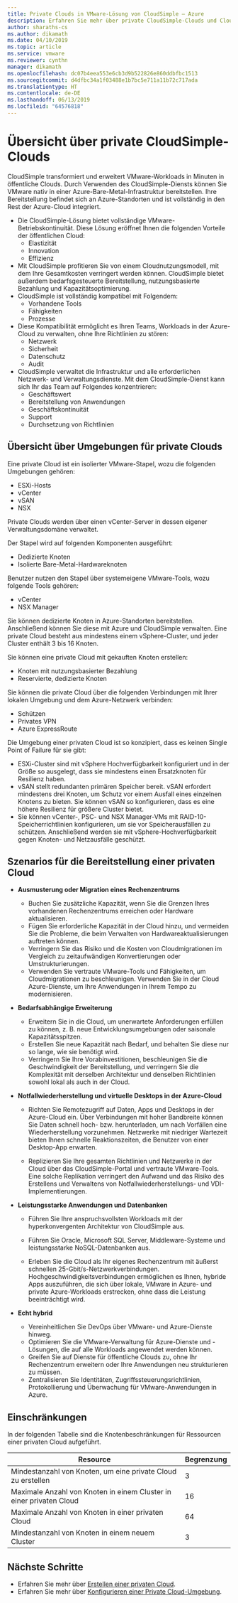 ```yaml
---
title: Private Clouds in VMware-Lösung von CloudSimple – Azure
description: Erfahren Sie mehr über private CloudSimple-Clouds und CloudSimple-Konzepte.
author: sharaths-cs
ms.author: dikamath
ms.date: 04/10/2019
ms.topic: article
ms.service: vmware
ms.reviewer: cynthn
manager: dikamath
ms.openlocfilehash: dc07b4eea553e6cb3d9b522826e860ddbfbc1513
ms.sourcegitcommit: d4dfbc34a1f03488e1b7bc5e711a11b72c717ada
ms.translationtype: HT
ms.contentlocale: de-DE
ms.lasthandoff: 06/13/2019
ms.locfileid: "64576818"
---
```

# <a name="cloudsimple-private-cloud-overview"></a>Übersicht über private CloudSimple-Clouds

CloudSimple transformiert und erweitert VMware-Workloads in Minuten in öffentliche Clouds. Durch Verwenden des CloudSimple-Diensts können Sie VMware nativ in einer Azure-Bare-Metal-Infrastruktur bereitstellen. Ihre Bereitstellung befindet sich an Azure-Standorten und ist vollständig in den Rest der Azure-Cloud integriert.

* Die CloudSimple-Lösung bietet vollständige VMware-Betriebskontinuität. Diese Lösung eröffnet Ihnen die folgenden Vorteile der öffentlichen Cloud:
  * Elastizität
  * Innovation
  * Effizienz
* Mit CloudSimple profitieren Sie von einem Cloudnutzungsmodell, mit dem Ihre Gesamtkosten verringert werden können. CloudSimple bietet außerdem bedarfsgesteuerte Bereitstellung, nutzungsbasierte Bezahlung und Kapazitätsoptimierung.
* CloudSimple ist vollständig kompatibel mit Folgendem:
  * Vorhandene Tools
  * Fähigkeiten
  * Prozesse
* Diese Kompatibilität ermöglicht es Ihren Teams, Workloads in der Azure-Cloud zu verwalten, ohne Ihre Richtlinien zu stören:
  * Netzwerk
  * Sicherheit  
  * Datenschutz  
  * Audit
* CloudSimple verwaltet die Infrastruktur und alle erforderlichen Netzwerk- und Verwaltungsdienste. Mit dem CloudSimple-Dienst kann sich Ihr das Team auf Folgendes konzentrieren:
  * Geschäftswert
  * Bereitstellung von Anwendungen
  * Geschäftskontinuität
  * Support
  * Durchsetzung von Richtlinien

## <a name="private-cloud-environment-overview"></a>Übersicht über Umgebungen für private Clouds

Eine private Cloud ist ein isolierter VMware-Stapel, wozu die folgenden Umgebungen gehören:

* ESXi-Hosts
* vCenter
* vSAN
* NSX

Private Clouds werden über einen vCenter-Server in dessen eigener Verwaltungsdomäne verwaltet.

Der Stapel wird auf folgenden Komponenten ausgeführt:

* Dedizierte Knoten
* Isolierte Bare-Metal-Hardwareknoten

Benutzer nutzen den Stapel über systemeigene VMware-Tools, wozu folgende Tools gehören:

* vCenter
* NSX Manager

Sie können dedizierte Knoten in Azure-Standorten bereitstellen. Anschließend können Sie diese mit Azure und CloudSimple verwalten. Eine private Cloud besteht aus mindestens einem vSphere-Cluster, und jeder Cluster enthält 3 bis 16 Knoten.

Sie können eine private Cloud mit gekauften Knoten erstellen:

* Knoten mit nutzungsbasierter Bezahlung
* Reservierte, dedizierte Knoten

Sie können die private Cloud über die folgenden Verbindungen mit Ihrer lokalen Umgebung und dem Azure-Netzwerk verbinden:

* Schützen
* Privates VPN
* Azure ExpressRoute

Die Umgebung einer privaten Cloud ist so konzipiert, dass es keinen Single Point of Failure für sie gibt:

* ESXi-Cluster sind mit vSphere Hochverfügbarkeit konfiguriert und in der Größe so ausgelegt, dass sie mindestens einen Ersatzknoten für Resilienz haben.
* vSAN stellt redundanten primären Speicher bereit. vSAN erfordert mindestens drei Knoten, um Schutz vor einem Ausfall eines einzelnen Knotens zu bieten. Sie können vSAN so konfigurieren, dass es eine höhere Resilienz für größere Cluster bietet.
* Sie können vCenter-, PSC- und NSX Manager-VMs mit RAID-10-Speicherrichtlinien konfigurieren, um sie vor Speicherausfällen zu schützen. Anschließend werden sie mit vSphere-Hochverfügbarkeit gegen Knoten- und Netzausfälle geschützt.

## <a name="scenarios-for-deploying-a-private-cloud"></a>Szenarios für die Bereitstellung einer privaten Cloud

* **Ausmusterung oder Migration eines Rechenzentrums**

  * Buchen Sie zusätzliche Kapazität, wenn Sie die Grenzen Ihres vorhandenen Rechenzentrums erreichen oder Hardware aktualisieren.
  * Fügen Sie erforderliche Kapazität in der Cloud hinzu, und vermeiden Sie die Probleme, die beim Verwalten von Hardwareaktualisierungen auftreten können.
  * Verringern Sie das Risiko und die Kosten von Cloudmigrationen im Vergleich zu zeitaufwändigen Konvertierungen oder Umstrukturierungen.
  * Verwenden Sie vertraute VMware-Tools und Fähigkeiten, um Cloudmigrationen zu beschleunigen. Verwenden Sie in der Cloud Azure-Dienste, um Ihre Anwendungen in Ihrem Tempo zu modernisieren.

* **Bedarfsabhängige Erweiterung**

  * Erweitern Sie in die Cloud, um unerwartete Anforderungen erfüllen zu können, z. B. neue Entwicklungsumgebungen oder saisonale Kapazitätsspitzen.
  * Erstellen Sie neue Kapazität nach Bedarf, und behalten Sie diese nur so lange, wie sie benötigt wird.
  * Verringern Sie Ihre Vorabinvestitionen, beschleunigen Sie die Geschwindigkeit der Bereitstellung, und verringern Sie die Komplexität mit derselben Architektur und denselben Richtlinien sowohl lokal als auch in der Cloud.

* **Notfallwiederherstellung und virtuelle Desktops in der Azure-Cloud**

  * Richten Sie Remotezugriff auf Daten, Apps und Desktops in der Azure-Cloud ein. Über Verbindungen mit hoher Bandbreite können Sie Daten schnell hoch- bzw. herunterladen, um nach Vorfällen eine Wiederherstellung vorzunehmen. Netzwerke mit niedriger Wartezeit bieten Ihnen schnelle Reaktionszeiten, die Benutzer von einer Desktop-App erwarten.

  * Replizieren Sie Ihre gesamten Richtlinien und Netzwerke in der Cloud über das CloudSimple-Portal und vertraute VMware-Tools. Eine solche Replikation verringert den Aufwand und das Risiko des Erstellens und Verwaltens von Notfallwiederherstellungs- und VDI-Implementierungen.

* **Leistungsstarke Anwendungen und Datenbanken**

  * Führen Sie Ihre anspruchsvollsten Workloads mit der hyperkonvergenten Architektur von CloudSimple aus.
  * Führen Sie Oracle, Microsoft SQL Server, Middleware-Systeme und leistungsstarke NoSQL-Datenbanken aus.

  * Erleben Sie die Cloud als Ihr eigenes Rechenzentrum mit äußerst schnellen 25-Gbit/s-Netzwerkverbindungen. Hochgeschwindigkeitsverbindungen ermöglichen es Ihnen, hybride Apps auszuführen, die sich über lokale, VMware in Azure- und private Azure-Workloads erstrecken, ohne dass die Leistung beeinträchtigt wird.

* **Echt hybrid**

  * Vereinheitlichen Sie DevOps über VMware- und Azure-Dienste hinweg.
  * Optimieren Sie die VMware-Verwaltung für Azure-Dienste und -Lösungen, die auf alle Workloads angewendet werden können.
  * Greifen Sie auf Dienste für öffentliche Clouds zu, ohne Ihr Rechenzentrum erweitern oder Ihre Anwendungen neu strukturieren zu müssen.
  * Zentralisieren Sie Identitäten, Zugriffssteuerungsrichtlinien, Protokollierung und Überwachung für VMware-Anwendungen in Azure.

## <a name="limits"></a>Einschränkungen

In der folgenden Tabelle sind die Knotenbeschränkungen für Ressourcen einer privaten Cloud aufgeführt.

| Resource | Begrenzung |
|----------|-------|
| Mindestanzahl von Knoten, um eine private Cloud zu erstellen | 3 |
| Maximale Anzahl von Knoten in einem Cluster in einer privaten Cloud | 16 |
| Maximale Anzahl von Knoten in einer privaten Cloud | 64 |
| Mindestanzahl von Knoten in einem neuem Cluster | 3 |

## <a name="next-steps"></a>Nächste Schritte

* Erfahren Sie mehr über [Erstellen einer privaten Cloud](https://docs.azure.cloudsimple.com/create-private-cloud/).
* Erfahren Sie mehr über [Konfigurieren einer Private Cloud-Umgebung](quickstart-create-private-cloud.md).